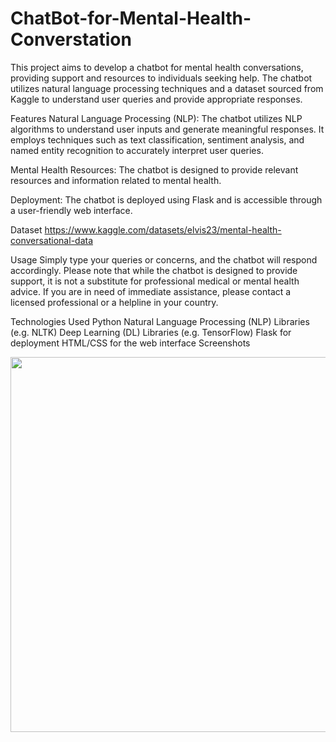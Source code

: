 # ChatBot-for-Mental-Health-Converstation

This project aims to develop a chatbot for mental health conversations, providing support and resources to individuals seeking help. The chatbot utilizes natural language processing techniques and a dataset sourced from Kaggle to understand user queries and provide appropriate responses.

Features
Natural Language Processing (NLP): The chatbot utilizes NLP algorithms to understand user inputs and generate meaningful responses. It employs techniques such as text classification, sentiment analysis, and named entity recognition to accurately interpret user queries.

Mental Health Resources: The chatbot is designed to provide relevant resources and information related to mental health.

Deployment: The chatbot is deployed using Flask and is accessible through a user-friendly web interface.

Dataset
https://www.kaggle.com/datasets/elvis23/mental-health-conversational-data

Usage
Simply type your queries or concerns, and the chatbot will respond accordingly. Please note that while the chatbot is designed to provide support, it is not a substitute for professional medical or mental health advice. If you are in need of immediate assistance, please contact a licensed professional or a helpline in your country.

Technologies Used
Python
Natural Language Processing (NLP) Libraries (e.g. NLTK)
Deep Learning (DL) Libraries (e.g. TensorFlow)
Flask for deployment
HTML/CSS for the web interface
Screenshots

<p align="center">
  <img src="https://github.com/EricMohandhas/ChatBot-for-Mental-Health-Converstation/assets/125111159/3e573598-ae15-4db1-8cfa-71b9c2c7f5f3" width="1000" height="600">
</p>

